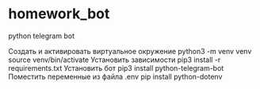 # homework_bot
python telegram bot

Создать и активировать виртуальное окружение
python3 -m venv venv
source venv/bin/activate
Установить зависимости
pip3 install -r requirements.txt
Установить бот
pip3 install python-telegram-bot
Поместить переменные из файла .env
pip install python-dotenv